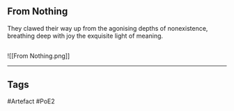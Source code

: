 ## From Nothing
They clawed their way up from the agonising depths of nonexistence,
breathing deep with joy the exquisite light of meaning.
##
![[From Nothing.png]]

---
## Tags
#Artefact
#PoE2